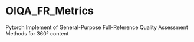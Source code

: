 # OIQA_FR_Metrics
Pytorch Implement of General-Purpose Full-Reference Quality Assessment Methods for 360° content
